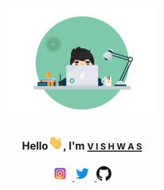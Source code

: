 <div align="center">
<img src="Programmer.gif" width=60% alt="Programmer_GIF">
<h2>Hello<img src="Hi.gif" width=30px alt="Hi_GIF">, I'm <a href="https://github.com/vstark21"><small>V I S H W A S</small></a></h2>
</div>
<div align="center" style="padding-top:10px;">
<a href="https://www.instagram.com/v_i_s_h_w_a21/">
<img src="instagram.png" width=30px style="padding-right:10px;">
</a>
<a href="https://twitter.com/VishwasChepuri">
<img src="twitter.png" width=30px style="padding-right:10px;">
</a>
<a href="https://github.com/vstark21">
<img src="github.png" width=30px>
</a>
</div>